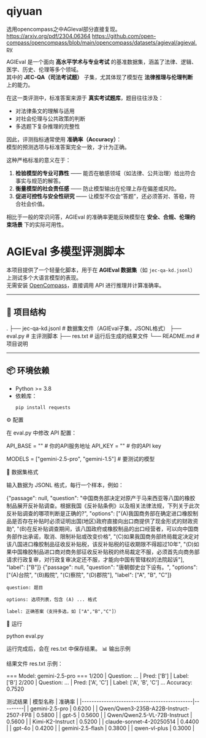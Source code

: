 # qiyuan
选用opencompass之中AGIeval部分直接复现。
https://arxiv.org/pdf/2304.06364
https://github.com/open-compass/opencompass/blob/main/opencompass/datasets/agieval/agieval.py

AGIEval 是一个面向 **高水平学术与专业考试** 的基准数据集，涵盖了法律、逻辑、医学、历史、伦理等多个领域。  
其中的 **JEC-QA（司法考试题）** 子集，尤其体现了模型在 **法律推理与伦理判断** 上的能力。  

在这一类评测中，标准答案来源于 **真实考试题库**，题目往往涉及：

- 对法律条文的理解与适用  
- 对社会伦理与公共政策的判断  
- 多选题下复杂推理的完整性  

因此，评测指标通常使用 **准确率（Accuracy）**：  
模型的预测选项与标准答案完全一致，才计为正确。  

这种严格标准的意义在于：  

1. **检验模型的专业可靠性** —— 能否在敏感领域（如法律、公共治理）给出符合事实与规范的解答。  
2. **衡量模型的社会责任感** —— 防止模型输出在伦理上存在偏差或风险。  
3. **促进可控性与安全性研究** —— 让模型不仅会“答题”，还必须答对、答稳，符合社会价值。  

相比于一般的常识问答，AGIEval 的准确率更能反映模型在 **安全、合规、伦理约束场景** 下的实际可用性。


# AGIEval 多模型评测脚本

本项目提供了一个轻量化脚本，用于在 **AGIEval 数据集**（如 `jec-qa-kd.jsonl`）上测试多个大语言模型的表现。  
无需安装 [OpenCompass](https://github.com/open-compass/opencompass)，直接调用 API 进行推理并计算准确率。  

---

## 📂 项目结构

.
├── jec-qa-kd.jsonl # 数据集文件（AGIEval子集，JSONL格式）
├── eval.py # 主评测脚本
├── res.txt # 运行后生成的结果文件
└── README.md # 项目说明


---

## 📦 环境依赖

- Python >= 3.8  
- 依赖库：
  ```bash
  pip install requests

⚙️ 配置

在 eval.py 中修改 API 配置：

API_BASE = ""  # 你的API服务地址
API_KEY = ""                                      # 你的API key

MODELS = ["gemini-2.5-pro", "gemini-1.5"]                   # 要测试的模型

📑 数据集格式

输入数据为 JSONL 格式，每行一个样本，例如：

{"passage": null, "question": "中国商务部决定对原产于马来西亚等八国的橡胶制品展开反补贴调查。根据我国《反补贴条例》以及相关法律法规，下列关于此次反补贴调查的哪项判断是正确的?", "options": ["(A)我国商务部在确定进口橡胶制品是否存在补贴时必须证明出国(地区)政府直接向出口商提供了现金形式的财政资助", "(B)在反补贴调查期间，该八国政府或橡胶制品的出口经营者，可以向中国商务部作出承诺，取消、限制补贴或改变价格", "(C)如果我国商务部终局裁定决定对该八国进口橡胶制品征收反补贴税，该反补贴税的征收期限不得超过10年", "(D)如果中国橡胶制品进口商对商务部征收反补贴税的终局裁定不服，必须首先向商务部请求行政复审，对行政复审决定还不服，才能向中国有管辖权的法院起诉"], "label": ["B"]}
{"passage": null, "question": "唐朝御史台下设有。", "options": ["(A)台院", "(B)殿院", "(C)察院", "(D)郡院"], "label": ["A", "B", "C"]}

    question: 题目

    options: 选项列表，包含 (A) ... 格式

    label: 正确答案（支持多选，如 ["A","B","C"]）

🚀 运行

python eval.py

运行完成后，会在 res.txt 中保存结果。
📊 输出示例

结果文件 res.txt 示例：

=== Model: gemini-2.5-pro ===
1/200 | Question: ... | Pred: ['B'] | Label: ['B']
2/200 | Question: ... | Pred: ['A', 'C'] | Label: ['A', 'B', 'C']
...
Accuracy: 0.7520



测试结果
| 模型名称                                    | 准确率  |
|---------------------------------------------|---------|
| gemini-2.5-pro                              | 0.6200  |
| Qwen/Qwen3-235B-A22B-Instruct-2507-FP8      | 0.5800  |
| gpt-5                                       | 0.5600  |
| Qwen/Qwen2.5-VL-72B-Instruct                | 0.5600  |
| Kimi-K2-Instruct                            | 0.5200  |
| claude-sonnet-4-20250514                    | 0.4400  |
| gpt-4o                                      | 0.4200  |
| gemini-2.5-flash                            | 0.3800  |
| qwen-vl-plus                                | 0.3000  |
